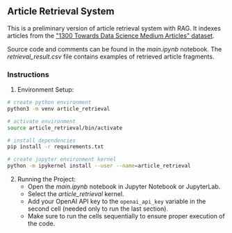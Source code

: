 ## Article Retrieval System

This is a preliminary version of article retrieval system with RAG. It indexes articles from the ["1300 Towards Data Science Medium Articles" dataset](https://www.kaggle.com/datasets/meruvulikith/1300-towards-datascience-medium-articles-dataset).

Source code and comments can be found in the *main.ipynb* notebook. The *retrieval_result.csv* file contains examples of retrieved article fragments.

### Instructions

1. Environment Setup:
```bash
# create python environment
python3 -m venv article_retrieval

# activate environment
source article_retrieval/bin/activate

# install dependencies
pip install -r requirements.txt

# create jupyter environment kernel
python -m ipykernel install --user --name=article_retrieval
```
2. Running the Project:
   * Open the *main.ipynb* notebook in Jupyter Notebook or JupyterLab.
   * Select the *article_retrieval* kernel.
   * Add your OpenAI API key to the `openai_api_key` variable in the second cell (needed only to run the last section).
   * Make sure to run the cells sequentially to ensure proper execution of the code.